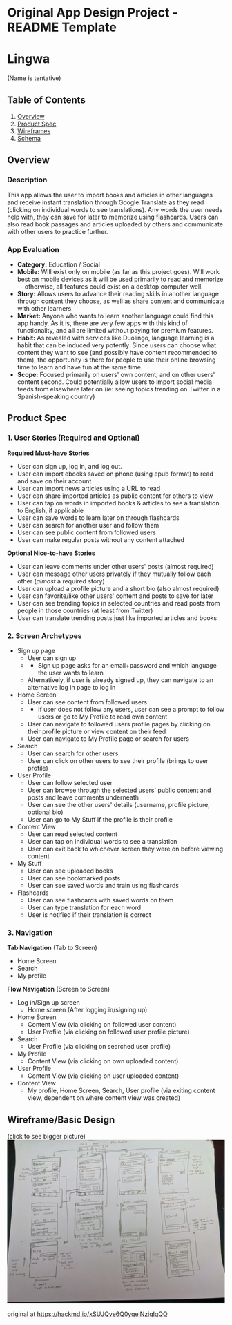 Original App Design Project - README Template
===

# Lingwa
(Name is tentative)

## Table of Contents
1. [Overview](#Overview)
1. [Product Spec](#Product-Spec)
1. [Wireframes](#Wireframes)
2. [Schema](#Schema)

## Overview
### Description
This app allows the user to import books and articles in other languages and receive instant translation through Google Translate as they read (clicking on individual words to see translations). Any words the user needs help with, they can save for later to memorize using flashcards. Users can also read book passages and articles uploaded by others and communicate with other users to practice further. 

### App Evaluation
- **Category:** Education / Social
- **Mobile:** Will exist only on mobile (as far as this project goes). Will work best on mobile devices as it will be used primarily to read and memorize -- otherwise, all features could exist on a desktop computer well.
- **Story:** Allows users to advance their reading skills in another language through content they choose, as well as share content and communicate with other learners.
- **Market:** Anyone who wants to learn another language could find this app handy. As it is, there are very few apps with this kind of functionality, and all are limited without paying for premium features.
- **Habit:** As revealed with services like Duolingo, language learning is a habit that can be induced very potently. Since users can choose what content they want to see (and possibly have content recommended to them), the opportunity is there for people to use their online browsing time to learn and have fun at the same time.
- **Scope:** Focused primarily on users' own content, and on other users' content second. Could potentially allow users to import social media feeds from elsewhere later on (ie: seeing topics trending on Twitter in a Spanish-speaking country)

## Product Spec

### 1. User Stories (Required and Optional)

**Required Must-have Stories**

* User can sign up, log in, and log out.
* User can import ebooks saved on phone (using epub format) to read and save on their account
* User can import news articles using a URL to read
* User can share imported articles as public content for others to view
* User can tap on words in imported books & articles to see a translation to English, if applicable
* User can save words to learn later on through flashcards
* User can search for another user and follow them
* User can see public content from followed users
* User can make regular posts without any content attached

**Optional Nice-to-have Stories**

* User can leave comments under other users' posts (almost required)
* User can message other users privately if they mutually follow each other (*almost* a required story)
* User can upload a profile picture and a short bio (also almost required)
* User can favorite/like other users' content and posts to save for later
* User can see trending topics in selected countries and read posts from people in those countries (at least from Twitter)
* User can translate trending posts just like imported articles and books


### 2. Screen Archetypes

* Sign up page
   * User can sign up
   * * Sign up page asks for an email+password and which language the user wants to learn
   * Alternatively, if user is already signed up, they can navigate to an alternative log in page to log in
* Home Screen
   * User can see content from followed users
   * * If user does not follow any users, user can see a prompt to follow users or go to My Profile to read own content
   * User can navigate to followed users profile pages by clicking on their profile picture or view content on their feed
   * User can navigate to My Profile page or search for users
* Search
   * User can search for other users
   * User can click on other users to see their profile (brings to user profile)
* User Profile
   * User can follow selected user
   * User can browse through the selected users' public content and posts and leave comments underneath
   * User can see the other users' details (username, profile picture, optional bio)
   * User can go to My Stuff if the profile is their profile
* Content View
   * User can read selected content
   * User can tap on individual words to see a translation
   * User can exit back to whichever screen they were on before viewing content
* My Stuff
   * User can see uploaded books
   * User can see bookmarked posts
   * User can see saved words and train using flashcards
* Flashcards
   * User can see flashcards with saved words on them
   * User can type translation for each word
   * User is notified if their translation is correct
### 3. Navigation

**Tab Navigation** (Tab to Screen)

* Home Screen
* Search
* My profile

**Flow Navigation** (Screen to Screen)
* Log in/Sign up screen
   * Home screen (After logging in/signing up)
* Home Screen
   * Content View (via clicking on followed user content)
   * User Profile (via clicking on followed user profile picture)
* Search
   * User Profile (via clicking on searched user profile)
* My Profile 
   * Content View (via clicking on own uploaded content)
* User Profile
    * Content View (via clicking on user uploaded content)
* Content View 
    * My profile, Home Screen, Search, User profile (via exiting content view, dependent on where content view was created)

## Wireframe/Basic Design
(click to see bigger picture)
<img src="wireframe.jpeg" width=600>


original at https://hackmd.io/xSUJQve6Q0yqeiNziqIqQQ
